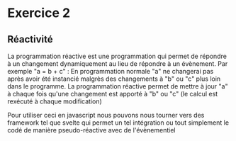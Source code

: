 # Exercice 2

## Réactivité

La programmation réactive est une programmation qui permet de répondre à un changement dynamiquement au lieu de répondre à un évènement. Par exemple "a = b + c" : En programmation normale "a" ne changerai pas après avoir été instancié malgrès des changements à "b" ou "c" plus loin dans le programme. La programmation réactive permet de mettre à jour "a" à chaque fois qu'une changement est apporté à "b" ou "c" (le calcul est rexécuté à chaque modification)

Pour utiliser ceci en javascript nous pouvons nous tourner vers des framework tel que svelte qui permet un tel intégration ou tout simplement le codé de manière pseudo-réactive avec de l'évènementiel

